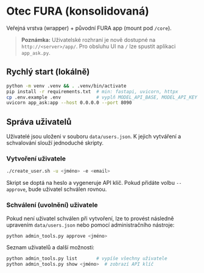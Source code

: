 # Otec FURA (konsolidovaná)

Veřejná vrstva (wrapper) + původní FURA app (mount pod `/core`).

> **Poznámka:** Uživatelské rozhraní je nově dostupné na `http://<server>/app/`.
> Pro obsluhu UI na `/` lze spustit aplikaci `app_ask.py`.

## Rychlý start (lokálně)
```bash
python -m venv .venv && . .venv/bin/activate
pip install -r requirements.txt  # min: fastapi, uvicorn, httpx
cp .env.example .env             # vyplň MODEL_API_BASE, MODEL_API_KEY atd.
uvicorn app_ask:app --host 0.0.0.0 --port 8090
```

## Správa uživatelů

Uživatelé jsou uloženi v souboru `data/users.json`. K jejich vytváření a
schvalování slouží jednoduché skripty.

### Vytvoření uživatele

```bash
./create_user.sh -u <jméno> -e <email>
```

Skript se doptá na heslo a vygeneruje API klíč. Pokud přidáte volbu
`--approve`, bude uživatel schválen rovnou.

### Schválení (uvolnění) uživatele

Pokud není uživatel schválen při vytvoření, lze to provést následně
upravením `data/users.json` nebo pomocí administračního nástroje:

```bash
python admin_tools.py approve <jméno>
```

Seznam uživatelů a další možnosti:

```bash
python admin_tools.py list       # vypíše všechny uživatele
python admin_tools.py show <jméno>  # zobrazí API klíč
```

